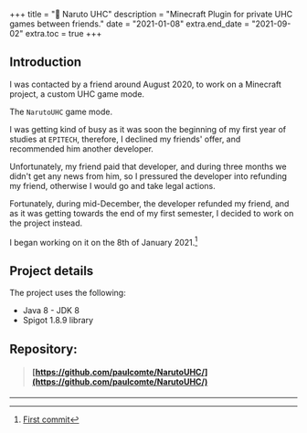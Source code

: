 +++
title = "🍏 Naruto UHC"
description = "Minecraft Plugin for private UHC games between friends."
date = "2021-01-08"
extra.end_date = "2021-09-02"
extra.toc = true
+++

## Introduction
I was contacted by a friend around August 2020, to work on a Minecraft project, a custom UHC game mode.

The `NarutoUHC` game mode.

I was getting kind of busy as it was soon the beginning of my first year of studies at `EPITECH`, therefore, I declined my friends' offer, and recommended him another developer.

Unfortunately, my friend paid that developer, and during three months we didn't get any news from him, so I pressured the developer into refunding my friend, otherwise I would go and take legal actions.

Fortunately, during mid-December, the developer refunded my friend, and as it was getting towards the end of my first semester, I decided to work on the project instead.

I began working on it on the 8th of January 2021.[^1]

## Project details

The project uses the following:
 - Java 8 - JDK 8
 - Spigot 1.8.9 library

## Repository: 
> #### [https://github.com/paulcomte/NarutoUHC/](https://github.com/paulcomte/NarutoUHC/)

---
[^1]: [First commit](https://github.com/paulcomte/NarutoUHC/commit/3e0a2f77ed05f7e3d082c5fb1ede6911a50384b3)
